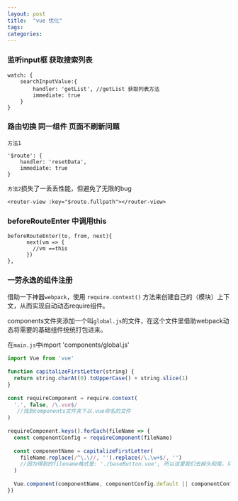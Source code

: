 ```yaml
---
layout: post
title:  "vue 优化"
tags:
categories:
---
```


### 监听input框 获取搜索列表
```vue
watch: {
    searchInputValue:{
        handler: 'getList', //getList 获取列表方法
        immediate: true
    }
}
```

### 路由切换 同一组件 页面不刷新问题
`方法1`
```vue
'$route': {
    handler: 'resetData', 
    immediate: true
}
```
`方法2`损失了一丢丢性能，但避免了无限的bug
```vue
<router-view :key="$route.fullpath"></router-view>
```

### beforeRouteEnter 中调用this
```vue
beforeRouteEnter(to, from, next){
      next(vm => {
        //vm ==this 
      })
},
```

### 一劳永逸的组件注册
借助一下神器`webpack`，使用 `require.context()` 方法来创建自己的（模块）上下文，从而实现自动动态require组件。

components文件夹添加一个叫`global.js`的文件，在这个文件里借助webpack动态将需要的基础组件统统打包进来。

在`main.js`中import 'components/global.js'
```javascript
import Vue from 'vue'
 
function capitalizeFirstLetter(string) {
  return string.charAt(0).toUpperCase() + string.slice(1)
}
 
const requireComponent = require.context(
  '.', false, /\.vue$/
   //找到components文件夹下以.vue命名的文件
)
 
requireComponent.keys().forEach(fileName => {
  const componentConfig = requireComponent(fileName)
 
  const componentName = capitalizeFirstLetter(
    fileName.replace(/^\.\//, '').replace(/\.\w+$/, '')
    //因为得到的filename格式是: './baseButton.vue', 所以这里我们去掉头和尾，只保留真正的文件名
  )
 
  Vue.component(componentName, componentConfig.default || componentConfig)
})
```

